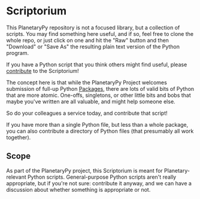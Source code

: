 # Scriptorium

This PlanetaryPy repository is not a focused library, but a collection
of scripts.  You may find something here useful, and if so, feel
free to clone the whole repo, or just click on one and hit the "Raw"
button and then "Download" or "Save As" the resulting plain text
version of the Python program.

If you have a Python script that you think others might find useful,
please [contribute](CONTRIBUTING.md) to the Scriptorium!

The concept here is that while the PlanetaryPy Project welcomes
submission of full-up Python [Packages](https://planetarypy.org/packages/),
there are lots of valid bits of Python that are more atomic.
One-offs, singletons, or other little bits and bobs that maybe
you've written are all valuable, and might help someone else.

So do your colleagues a service today, and contribute that script!

If you have more than a single Python file, but less than a whole
package, you can also contribute a directory of Python files (that
presumably all work together).


## Scope

As part of the PlanetaryPy project, this Scriptorium is meant for
Planetary-relevant Python scripts.  General-purpose Python scripts
aren't really appropriate, but if you're not sure: contribute it
anyway, and we can have a discussion about whether something is
appropriate or not.
